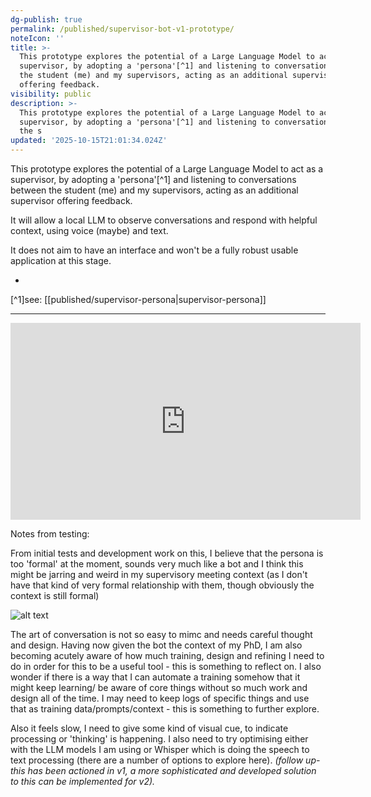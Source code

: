 ```yaml
---
dg-publish: true
permalink: /published/supervisor-bot-v1-prototype/
noteIcon: ''
title: >-
  This prototype explores the potential of a Large Language Model to act as a
  supervisor, by adopting a 'persona'[^1] and listening to conversations between
  the student (me) and my supervisors, acting as an additional supervisor
  offering feedback.
visibility: public
description: >-
  This prototype explores the potential of a Large Language Model to act as a
  supervisor, by adopting a 'persona'[^1] and listening to conversations between
  the s
updated: '2025-10-15T21:01:34.024Z'
---
```


This prototype explores the potential of a Large Language Model to act as a supervisor, by adopting a 'persona'[^1] and listening to conversations between the student (me) and my supervisors, acting as an additional supervisor offering feedback.  

It will allow a local LLM to observe conversations and respond with helpful context, using voice (maybe) and text.  

It does not aim to have an interface and won't be a fully robust usable application at this stage.

-

[^1]see: [[published/supervisor-persona\|supervisor-persona]]

---
<iframe width="560" height="315" src="https://www.youtube.com/embed/-u7upKWpRsI?si=94iSf2gUuIRT5POU" title="YouTube video player" frameborder="0" allow="accelerometer; autoplay; clipboard-write; encrypted-media; gyroscope; picture-in-picture; web-share" referrerpolicy="strict-origin-when-cross-origin" allowfullscreen></iframe>

Notes from testing:

From initial tests and development work on this, I believe that the persona is too 'formal' at the moment, sounds very much like a bot and I think this might be jarring and weird in my supervisory meeting context (as I don't have that kind of very formal relationship with them, though obviously the context is still formal)

![alt text](/img/user/images/formal-example.png)

 The art of conversation is not so easy to mimc and needs careful thought and design. Having now given the bot the context of my PhD, I am also becoming acutely aware of how much training, design and refining I need to do in order for this to be a useful tool - this is something to reflect on. I also wonder if there is a way that I can automate a training somehow that it might keep learning/ be aware of core things without so much work and design all of the time. I may need to keep logs of specific things and use that as training data/prompts/context - this is something to further explore.

Also it feels slow, I need to give some kind of visual cue, to indicate processing or 'thinking' is happening. I also need to try optimising either with the LLM models I am using or Whisper which is doing the speech to text processing (there are a number of options to explore here).
*(follow up- this has been actioned in v1, a more sophisticated and developed solution to this can be implemented for v2).*
